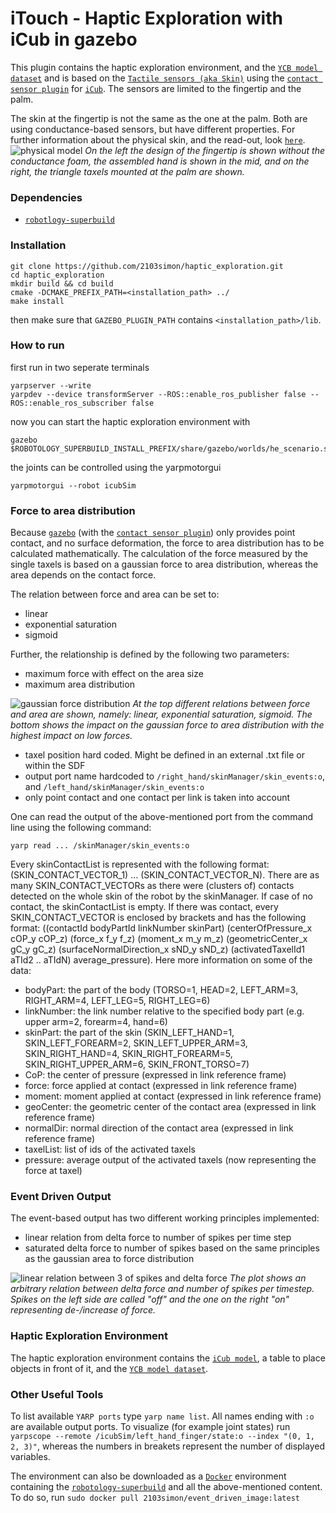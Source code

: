 # iTouch - Haptic Exploration with iCub in gazebo

This plugin contains the haptic exploration environment, and the [`YCB model dataset`](https://github.com/sea-bass/ycb-tools) and is based on the [`Tactile sensors (aka Skin)`](http://wiki.icub.org/wiki/Tactile_sensors_(aka_Skin)) using the [`contact sensor plugin`](http://gazebosim.org/tutorials?tut=contact_sensor) for [`iCub`](http://wiki.icub.org/wiki/Main_Page). The sensors are limited to the fingertip and the palm.

The skin at the fingertip is not the same as the one at the palm. Both are using conductance-based sensors, but have different properties. For further information about the physical skin, and the read-out, look [`here`](http://wiki.icub.org/images/c/cd/SkinTutorial.pdf).
![physical model](https://github.com/2103simon/haptic_exploration/blob/master/assets/sensor_physical_old.png)
*On the left the design of the fingertip is shown without the conductance foam, the assembled hand is shown in the mid, and on the right, the triangle taxels mounted at the palm are shown.*

### Dependencies

- [`robotlogy-superbuild`](https://github.com/robotology/robotology-superbuild)

### Installation

```
git clone https://github.com/2103simon/haptic_exploration.git
cd haptic_exploration
mkdir build && cd build
cmake -DCMAKE_PREFIX_PATH=<installation_path> ../
make install
```

then make sure that `GAZEBO_PLUGIN_PATH` contains `<installation_path>/lib`.

### How to run

first run in two seperate terminals
```
yarpserver --write
yarpdev --device transformServer --ROS::enable_ros_publisher false --ROS::enable_ros_subscriber false
```

now you can start the haptic exploration environment with
```
gazebo $ROBOTOLOGY_SUPERBUILD_INSTALL_PREFIX/share/gazebo/worlds/he_scenario.sdf
```

the joints can be controlled using the yarpmotorgui
```
yarpmotorgui --robot icubSim
```

### Force to area distribution

Because [`gazebo`](http://gazebosim.org/) (with the [`contact sensor plugin`](http://gazebosim.org/tutorials?tut=contact_sensor)) only provides point contact, and no surface deformation, the force to area distribution has to be calculated mathematically. The calculation of the force measured by the single taxels is based on a gaussian force to area distribution, whereas the area depends on the contact force. 

The relation between force and area can be set to:
- linear 
- exponential saturation
- sigmoid

Further, the relationship is defined by the following two parameters:
- maximum force with effect on the area size
- maximum area distribution

![gaussian force distribution](https://github.com/2103simon/haptic_exploration/blob/master/assets/force_to_area_distr.png)
*At the top different relations between force and area are shown, namely: linear, exponential saturation, sigmoid. The bottom shows the impact on the gaussian force to area distribution with the highest impact on low forces.*

- taxel position hard coded. Might be defined in an external .txt file or within the SDF
- output port name hardcoded to `/right_hand/skinManager/skin_events:o`, and `/left_hand/skinManager/skin_events:o`
- only point contact and one contact per link is taken into account

One can read the output of the above-mentioned port from the command line using the following command:

`yarp read ... /skinManager/skin_events:o`

Every skinContactList is represented with the following format: (SKIN_CONTACT_VECTOR_1) ... (SKIN_CONTACT_VECTOR_N). There are as many SKIN_CONTACT_VECTORs as there were (clusters of) contacts detected on the whole skin of the robot by the skinManager. If case of no contact, the skinContactList is empty. If there was contact, every SKIN_CONTACT_VECTOR is enclosed by brackets and has the following format: ((contactId bodyPartId linkNumber skinPart) (centerOfPressure_x cOP_y cOP_z) (force_x f_y f_z) (moment_x m_y m_z) (geometricCenter_x gC_y gC_z) (surfaceNormalDirection_x sND_y sND_z) (activatedTaxelId1 aTId2 .. aTIdN) average_pressure). Here more information on some of the data:
- bodyPart: the part of the body (TORSO=1, HEAD=2, LEFT_ARM=3, RIGHT_ARM=4, LEFT_LEG=5, RIGHT_LEG=6)
- linkNumber: the link number relative to the specified body part (e.g. upper arm=2, forearm=4, hand=6)
- skinPart: the part of the skin (SKIN_LEFT_HAND=1, SKIN_LEFT_FOREARM=2, SKIN_LEFT_UPPER_ARM=3, SKIN_RIGHT_HAND=4, SKIN_RIGHT_FOREARM=5, SKIN_RIGHT_UPPER_ARM=6, SKIN_FRONT_TORSO=7)
- CoP: the center of pressure (expressed in link reference frame)
- force: force applied at contact (expressed in link reference frame)
- moment: moment applied at contact (expressed in link reference frame)
- geoCenter: the geometric center of the contact area (expressed in link reference frame)
- normalDir: normal direction of the contact area (expressed in link reference frame)
- taxelList: list of ids of the activated taxels
- pressure: average output of the activated taxels (now representing the force at taxel)


### Event Driven Output

The event-based output has two different working principles implemented: 
- linear relation from delta force to number of spikes per time step
- saturated delta force to number of spikes based on the same principles as the gaussian area to force distribution

![linear relation between 3 of spikes and delta force](https://github.com/2103simon/haptic_exploration/blob/master/assets/spikes_lin.png)
*The plot shows an arbitrary relation between delta force and number of spikes per timestep. Spikes on the left side are called "off" and the one on the right "on" representing de-/increase of force.*


### Haptic Exploration Environment

The haptic exploration environment contains the [`iCub model`](https://github.com/robotology/icub-models), a table to place objects in front of it, and the [`YCB model dataset`](https://github.com/sea-bass/ycb-tools).


### Other Useful Tools

To list available `YARP ports` type `yarp name list`. All names ending with `:o` are available output ports. To visualize (for example joint states) run `yarpscope --remote /icubSim/left_hand_finger/state:o --index "(0, 1, 2, 3)"`, whereas the numbers in breakets represent the number of displayed variables.

The environment can also be downloaded as a [`Docker`](https://www.docker.com/) environment containing the [`robotology-superbuild`](https://github.com/robotology/robotology-superbuild) and all the above-mentioned content. To do so, run `sudo docker pull 2103simon/event_driven_image:latest` 
